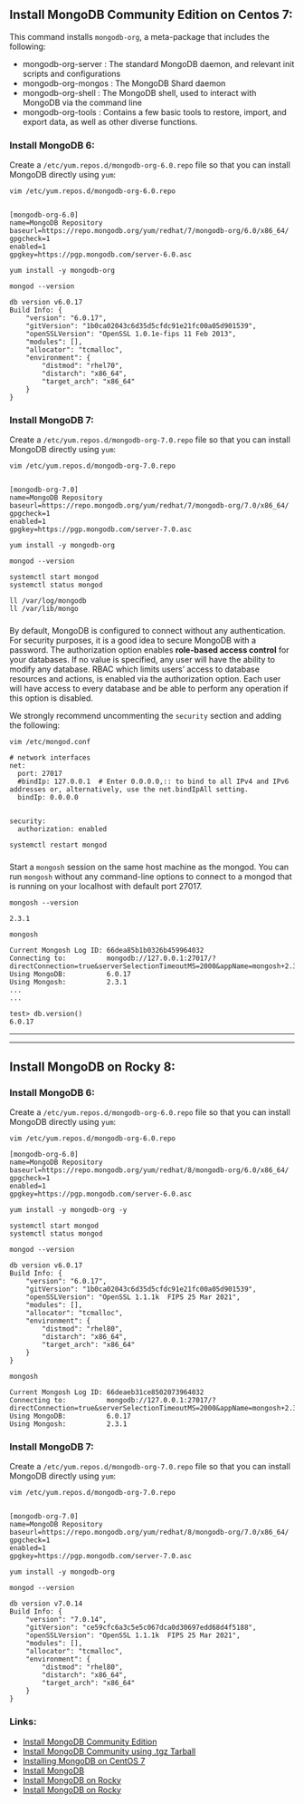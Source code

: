 
## Install MongoDB Community Edition on Centos 7: 

This command installs `mongodb-org`, a meta-package that includes the following:

- mongodb-org-server : The standard MongoDB daemon, and relevant init scripts and configurations
- mongodb-org-mongos : The MongoDB Shard daemon
- mongodb-org-shell : The MongoDB shell, used to interact with MongoDB via the command line
- mongodb-org-tools : Contains a few basic tools to restore, import, and export data, as well as other diverse functions.


### Install MongoDB 6:
Create a `/etc/yum.repos.d/mongodb-org-6.0.repo` file so that you can install MongoDB directly using `yum`:

```
vim /etc/yum.repos.d/mongodb-org-6.0.repo


[mongodb-org-6.0]
name=MongoDB Repository
baseurl=https://repo.mongodb.org/yum/redhat/7/mongodb-org/6.0/x86_64/
gpgcheck=1
enabled=1
gpgkey=https://pgp.mongodb.com/server-6.0.asc
```


```
yum install -y mongodb-org
```


```
mongod --version

db version v6.0.17
Build Info: {
    "version": "6.0.17",
    "gitVersion": "1b0ca02043c6d35d5cfdc91e21fc00a05d901539",
    "openSSLVersion": "OpenSSL 1.0.1e-fips 11 Feb 2013",
    "modules": [],
    "allocator": "tcmalloc",
    "environment": {
        "distmod": "rhel70",
        "distarch": "x86_64",
        "target_arch": "x86_64"
    }
}
```



### Install MongoDB 7:

Create a `/etc/yum.repos.d/mongodb-org-7.0.repo` file so that you can install MongoDB directly using `yum`:

```
vim /etc/yum.repos.d/mongodb-org-7.0.repo


[mongodb-org-7.0]
name=MongoDB Repository
baseurl=https://repo.mongodb.org/yum/redhat/7/mongodb-org/7.0/x86_64/
gpgcheck=1
enabled=1
gpgkey=https://pgp.mongodb.com/server-7.0.asc
```


```
yum install -y mongodb-org
```


```
mongod --version
```


```
systemctl start mongod
systemctl status mongod
```


```
ll /var/log/mongodb
ll /var/lib/mongo
```


###

By default, MongoDB is configured to connect without any authentication. For security purposes, it is a good idea to secure MongoDB with a password. The authorization option enables **role-based access control** for your databases. If no value is specified, any user will have the ability to modify any database. RBAC which limits users’ access to database resources and actions, is enabled via the authorization option. Each user will have access to every database and be able to perform any operation if this option is disabled. 

We strongly recommend uncommenting the `security` section and adding the following:

```
vim /etc/mongod.conf

# network interfaces
net:
  port: 27017
  #bindIp: 127.0.0.1  # Enter 0.0.0.0,:: to bind to all IPv4 and IPv6 addresses or, alternatively, use the net.bindIpAll setting.
  bindIp: 0.0.0.0


security:
  authorization: enabled
```


```
systemctl restart mongod
```




### 

Start a `mongosh` session on the same host machine as the mongod. You can run `mongosh` without any command-line options to connect to a mongod that is running on your localhost with default port 27017.

```
mongosh --version

2.3.1
```


```
mongosh

Current Mongosh Log ID: 66dea85b1b0326b459964032
Connecting to:          mongodb://127.0.0.1:27017/?directConnection=true&serverSelectionTimeoutMS=2000&appName=mongosh+2.3.1
Using MongoDB:          6.0.17
Using Mongosh:          2.3.1
...
...
```


```
test> db.version()
6.0.17
```



---
---



## Install MongoDB on Rocky 8: 



### Install MongoDB 6:
Create a `/etc/yum.repos.d/mongodb-org-6.0.repo` file so that you can install MongoDB directly using `yum`:

```
vim /etc/yum.repos.d/mongodb-org-6.0.repo

[mongodb-org-6.0]
name=MongoDB Repository
baseurl=https://repo.mongodb.org/yum/redhat/8/mongodb-org/6.0/x86_64/
gpgcheck=1
enabled=1
gpgkey=https://pgp.mongodb.com/server-6.0.asc
```


```
yum install -y mongodb-org -y 
```


```
systemctl start mongod
systemctl status mongod
```


```
mongod --version

db version v6.0.17
Build Info: {
    "version": "6.0.17",
    "gitVersion": "1b0ca02043c6d35d5cfdc91e21fc00a05d901539",
    "openSSLVersion": "OpenSSL 1.1.1k  FIPS 25 Mar 2021",
    "modules": [],
    "allocator": "tcmalloc",
    "environment": {
        "distmod": "rhel80",
        "distarch": "x86_64",
        "target_arch": "x86_64"
    }
}
```


```
mongosh

Current Mongosh Log ID: 66deaeb31ce8502073964032
Connecting to:          mongodb://127.0.0.1:27017/?directConnection=true&serverSelectionTimeoutMS=2000&appName=mongosh+2.3.1
Using MongoDB:          6.0.17
Using Mongosh:          2.3.1
```




### Install MongoDB 7:

Create a `/etc/yum.repos.d/mongodb-org-7.0.repo` file so that you can install MongoDB directly using `yum`:

```
vim /etc/yum.repos.d/mongodb-org-7.0.repo


[mongodb-org-7.0]
name=MongoDB Repository
baseurl=https://repo.mongodb.org/yum/redhat/8/mongodb-org/7.0/x86_64/
gpgcheck=1
enabled=1
gpgkey=https://pgp.mongodb.com/server-7.0.asc
```


```
yum install -y mongodb-org
```


```
mongod --version

db version v7.0.14
Build Info: {
    "version": "7.0.14",
    "gitVersion": "ce59cfc6a3c5e5c067dca0d30697edd68d4f5188",
    "openSSLVersion": "OpenSSL 1.1.1k  FIPS 25 Mar 2021",
    "modules": [],
    "allocator": "tcmalloc",
    "environment": {
        "distmod": "rhel80",
        "distarch": "x86_64",
        "target_arch": "x86_64"
    }
}
```




### Links:
- [Install MongoDB Community Edition](https://www.mongodb.com/docs/v6.0/tutorial/install-mongodb-on-red-hat/)
- [Install MongoDB Community using .tgz Tarball](https://www.mongodb.com/docs/v6.0/tutorial/install-mongodb-on-red-hat-tarball/)
- [Installing MongoDB on CentOS 7](https://www.linode.com/docs/guides/install-mongodb-on-centos-7/)
- [Install MongoDB](https://operavps.com/docs/install-mongodb-on-centos/)
- [Install MongoDB on Rocky](https://www.tecmint.com/install-mongodb-on-rocky-linux-and-almalinux/)
- [Install MongoDB on Rocky](https://www.atlantic.net/dedicated-server-hosting/how-to-install-and-use-mongodb-on-rocky-linux-8/)





